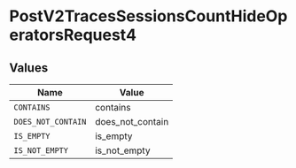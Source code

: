 # PostV2TracesSessionsCountHideOperatorsRequest4


## Values

| Name               | Value              |
| ------------------ | ------------------ |
| `CONTAINS`         | contains           |
| `DOES_NOT_CONTAIN` | does_not_contain   |
| `IS_EMPTY`         | is_empty           |
| `IS_NOT_EMPTY`     | is_not_empty       |
